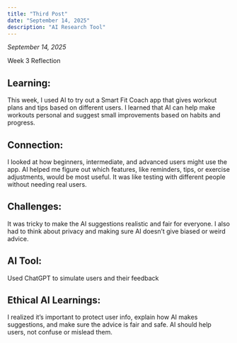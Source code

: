 ```yaml
---
title: "Third Post"
date: "September 14, 2025"
description: "AI Research Tool"
---
```

*September 14, 2025*

Week 3 Reflection

## Learning:

This week, I used AI to try out a Smart Fit Coach app that gives workout plans and tips based on different users. I learned that AI can help make workouts personal and suggest small improvements based on habits and progress.

## Connection:

I looked at how beginners, intermediate, and advanced users might use the app. AI helped me figure out which features, like reminders, tips, or exercise adjustments, would be most useful. It was like testing with different people without needing real users.

## Challenges:

It was tricky to make the AI suggestions realistic and fair for everyone. I also had to think about privacy and making sure AI doesn’t give biased or weird advice.

## AI Tool:

Used ChatGPT to simulate users and their feedback

## Ethical AI Learnings:
I realized it’s important to protect user info, explain how AI makes suggestions, and make sure the advice is fair and safe. AI should help users, not confuse or mislead them.